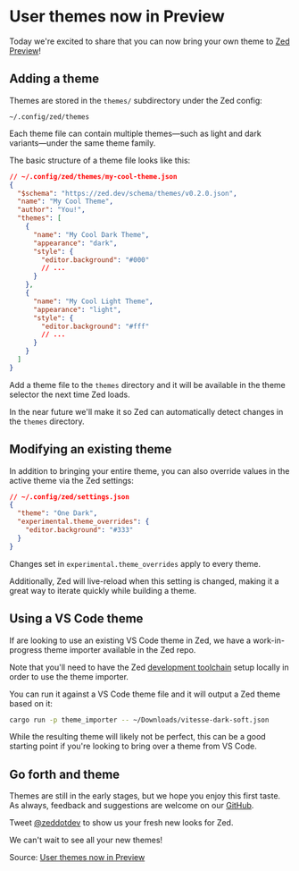 # User themes now in Preview

Today we're excited to share that you can now bring your own theme to [Zed Preview](https://zed.dev/releases/preview)!

## Adding a theme

Themes are stored in the `themes/` subdirectory under the Zed config:

```text
~/.config/zed/themes
```

Each theme file can contain multiple themes—such as light and dark variants—under the same theme family.

The basic structure of a theme file looks like this:

```json
// ~/.config/zed/themes/my-cool-theme.json
{
  "$schema": "https://zed.dev/schema/themes/v0.2.0.json",
  "name": "My Cool Theme",
  "author": "You!",
  "themes": [
    {
      "name": "My Cool Dark Theme",
      "appearance": "dark",
      "style": {
        "editor.background": "#000"
        // ...
      }
    },
    {
      "name": "My Cool Light Theme",
      "appearance": "light",
      "style": {
        "editor.background": "#fff"
        // ...
      }
    }
  ]
}
```

Add a theme file to the `themes` directory and it will be available in the theme selector the next time Zed loads.

In the near future we'll make it so Zed can automatically detect changes in the `themes` directory.

## Modifying an existing theme

In addition to bringing your entire theme, you can also override values in the active theme via the Zed settings:

```json
// ~/.config/zed/settings.json
{
  "theme": "One Dark",
  "experimental.theme_overrides": {
    "editor.background": "#333"
  }
}
```

Changes set in `experimental.theme_overrides` apply to every theme.

Additionally, Zed will live-reload when this setting is changed, making it a great way to iterate quickly while building a theme.

## Using a VS Code theme

If are looking to use an existing VS Code theme in Zed, we have a work-in-progress theme importer available in the Zed repo.

Note that you'll need to have the Zed [development toolchain](https://zed.dev/docs/developing-zed) setup locally in order to use the theme importer.

You can run it against a VS Code theme file and it will output a Zed theme based on it:

```bash
cargo run -p theme_importer -- ~/Downloads/vitesse-dark-soft.json
```

While the resulting theme will likely not be perfect, this can be a good starting point if you're looking to bring over a theme from VS Code.

## Go forth and theme

Themes are still in the early stages, but we hope you enjoy this first taste. As always, feedback and suggestions are welcome on our [GitHub](https://github.com/zed-industries/zed).

Tweet [@zeddotdev](https://twitter.com/zeddotdev) to show us your fresh new looks for Zed.

We can't wait to see all your new themes!

Source: [User themes now in Preview](https://zed.dev/blog/user-themes-now-in-preview)
